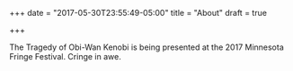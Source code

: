 +++
date = "2017-05-30T23:55:49-05:00"
title = "About"
draft = true

+++

The Tragedy of Obi-Wan Kenobi is being presented at the 2017 Minnesota Fringe Festival. Cringe in awe. 
